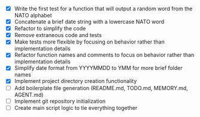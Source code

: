 - [x] Write the first test for a function that will output a random word from the NATO alphabet
- [x] Concatenate a brief date string with a lowercase NATO word
- [x] Refactor to simplify the code
- [x] Remove extraneous code and tests
- [x] Make tests more flexible by focusing on behavior rather than implementation details
- [x] Refactor function names and comments to focus on behavior rather than implementation details
- [x] Simplify date format from YYYYMMDD to YMM for more brief folder names
- [x] Implement project directory creation functionality
- [ ] Add boilerplate file generation (README.md, TODO.md, MEMORY.md, AGENT.md)
- [ ] Implement git repository initialization
- [ ] Create main script logic to tie everything together
